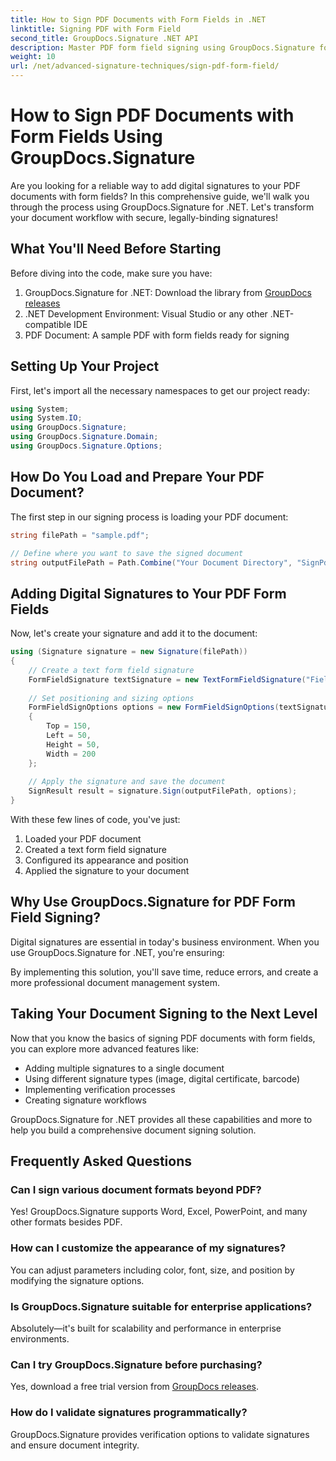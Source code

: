 ```yaml
---
title: How to Sign PDF Documents with Form Fields in .NET
linktitle: Signing PDF with Form Field
second_title: GroupDocs.Signature .NET API
description: Master PDF form field signing using GroupDocs.Signature for .NET. Create secure, legally-binding digital signatures with this step-by-step tutorial.
weight: 10
url: /net/advanced-signature-techniques/sign-pdf-form-field/
---
```

# How to Sign PDF Documents with Form Fields Using GroupDocs.Signature

Are you looking for a reliable way to add digital signatures to your PDF documents with form fields? In this comprehensive guide, we'll walk you through the process using GroupDocs.Signature for .NET. Let's transform your document workflow with secure, legally-binding signatures!

## What You'll Need Before Starting

Before diving into the code, make sure you have:

1. GroupDocs.Signature for .NET: Download the library from [GroupDocs releases](https://releases.groupdocs.com/signature/net/)
2. .NET Development Environment: Visual Studio or any other .NET-compatible IDE
3. PDF Document: A sample PDF with form fields ready for signing

## Setting Up Your Project

First, let's import all the necessary namespaces to get our project ready:

```csharp
using System;
using System.IO;
using GroupDocs.Signature;
using GroupDocs.Signature.Domain;
using GroupDocs.Signature.Options;
```

## How Do You Load and Prepare Your PDF Document?

The first step in our signing process is loading your PDF document:

```csharp
string filePath = "sample.pdf";

// Define where you want to save the signed document
string outputFilePath = Path.Combine("Your Document Directory", "SignPdfWithFormField", "SignedWithFormField.pdf");
```

## Adding Digital Signatures to Your PDF Form Fields

Now, let's create your signature and add it to the document:

```csharp
using (Signature signature = new Signature(filePath))
{
    // Create a text form field signature
    FormFieldSignature textSignature = new TextFormFieldSignature("FieldText", "Value1");
    
    // Set positioning and sizing options
    FormFieldSignOptions options = new FormFieldSignOptions(textSignature)
    {
        Top = 150,
        Left = 50,
        Height = 50,
        Width = 200
    };
    
    // Apply the signature and save the document
    SignResult result = signature.Sign(outputFilePath, options);
}
```

With these few lines of code, you've just:
1. Loaded your PDF document
2. Created a text form field signature
3. Configured its appearance and position
4. Applied the signature to your document

## Why Use GroupDocs.Signature for PDF Form Field Signing?

Digital signatures are essential in today's business environment. When you use GroupDocs.Signature for .NET, you're ensuring:

By implementing this solution, you'll save time, reduce errors, and create a more professional document management system.

## Taking Your Document Signing to the Next Level

Now that you know the basics of signing PDF documents with form fields, you can explore more advanced features like:

- Adding multiple signatures to a single document
- Using different signature types (image, digital certificate, barcode)
- Implementing verification processes
- Creating signature workflows

GroupDocs.Signature for .NET provides all these capabilities and more to help you build a comprehensive document signing solution.

## Frequently Asked Questions

### Can I sign various document formats beyond PDF?
Yes! GroupDocs.Signature supports Word, Excel, PowerPoint, and many other formats besides PDF.

### How can I customize the appearance of my signatures?
You can adjust parameters including color, font, size, and position by modifying the signature options.

### Is GroupDocs.Signature suitable for enterprise applications?
Absolutely—it's built for scalability and performance in enterprise environments.

### Can I try GroupDocs.Signature before purchasing?
Yes, download a free trial version from [GroupDocs releases](https://releases.groupdocs.com/).

### How do I validate signatures programmatically?
GroupDocs.Signature provides verification options to validate signatures and ensure document integrity.


